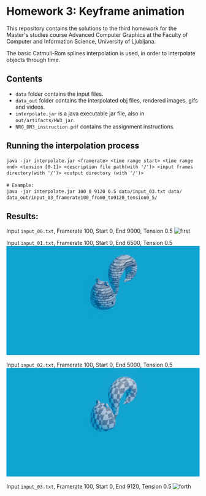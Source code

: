 # Homework 3: Keyframe animation

This repository contains the solutions to the third homework for the Master's studies course Advanced Computer Graphics at the Faculty of Computer and Information Science, University of Ljubljana.

The basic Catmull-Rom splines interpolation is used, in order to interpolate objects through time.

## Contents
- `data` folder contains the input files.
- `data_out` folder contains the interpolated obj files, rendered images, gifs and videos.
- `interpolate.jar` is a java executable jar file, also in `out/artifacts/HW3_jar`.
- `NRG_DN3_instruction.pdf` contains the assignment instructions.

## Running the interpolation process
```
java -jar interpolate.jar <framerate> <time range start> <time range end> <tension [0-1]> <description file path(with '/')> <input frames directory(with '/')> <output directory (with '/')>

# Example:
java -jar interpolate.jar 100 0 9120 0.5 data/input_03.txt data/ data_out/input_03_framerate100_from0_to9120_tension0_5/
```

## Results:
Input `input_00.txt`, Framerate 100, Start 0, End 9000, Tension 0.5
![first](data_out/input_00_framerate100_from0_to9000_tension0_5/renders/gif/00_framerate100_from0_to9000_tension0_5.gif)

Input `input_01.txt`, Framerate 100, Start 0, End 6500, Tension 0.5
![second](data_out/input_01_framerate100_from0_to6500_tension0_5/renders/gif/01_framerate100_from0_to_6500_tension_0_5.gif)

Input `input_02.txt`, Framerate 100, Start 0, End 5000, Tension 0.5
![third](data_out/input_02_framerate100_from0_to5000_tension0_5/renders/gif/02_framerate100_from0_to_5000_tension_05.gif)

Input `input_03.txt`, Framerate 100, Start 0, End 9120, Tension 0.5
![forth](data_out/input_03_framerate100_from0_to9120_tension0_5/renders/gif/03_framerate100_from0_to9120_tension0_5.gif)

